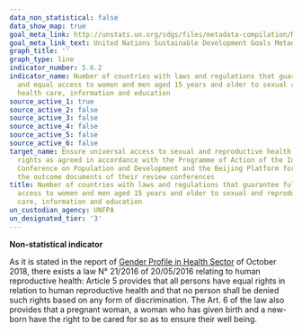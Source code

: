 ```yaml
---
data_non_statistical: false
data_show_map: true
goal_meta_link: http://unstats.un.org/sdgs/files/metadata-compilation/Metadata-Goal-5.pdf
goal_meta_link_text: United Nations Sustainable Development Goals Metadata (pdf 634kB)
graph_title: ''
graph_type: line
indicator_number: 5.6.2
indicator_name: Number of countries with laws and regulations that guarantee full
  and equal access to women and men aged 15 years and older to sexual and reproductive
  health care, information and education
source_active_1: true
source_active_2: false
source_active_3: false
source_active_4: false
source_active_5: false
source_active_6: false
target_name: Ensure universal access to sexual and reproductive health and reproductive
  rights as agreed in accordance with the Programme of Action of the International
  Conference on Population and Development and the Beijing Platform for Action and
  the outcome documents of their review conferences
title: Number of countries with laws and regulations that guarantee full and equal
  access to women and men aged 15 years and older to sexual and reproductive health
  care, information and education
un_custodian_agency: UNFPA
un_designated_tier: '3'
---
```

**Non-statistical indicator**

As it is stated in the report of [Gender Profile in Health Sector](https://gmo.gov.rw/fileadmin/user_upload/profiles/new/Gender%20%20%20Profile%20in%20Health%20Sector.pdf) of October 2018, there exists a law N° 21/2016 of 20/05/2016 relating to human reproductive health: Article 5 provides that all persons have equal rights in relation to human reproductive health and that no person shall be denied such rights based on any form of discrimination. The Art. 6 of the law also provides that a pregnant woman, a woman who has given birth and a new-born have the right to be cared for so as to ensure their well being.
